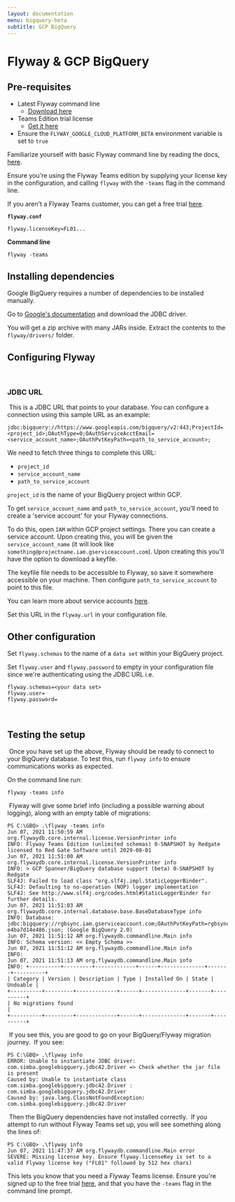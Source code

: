```yaml
---
layout: documentation
menu: bigquery-beta
subtitle: GCP BigQuery
---
```

# Flyway & GCP BigQuery

## Pre-requisites
- Latest Flyway command line
  - [Download here](https://flywaydb.org/download/community)
- Teams Edition trial license
  - [Get it here](https://flywaydb.org/download/teams?ref=gcp-bigquery-beta)
- Ensure the `FLYWAY_GOOGLE_CLOUD_PLATFORM_BETA` environment variable is set to `true`

Familiarize yourself with basic Flyway command line by reading the docs, [here](https://flywaydb.org/documentation/usage/commandline/).

Ensure you're using the Flyway Teams edition by supplying your license key in the configuration, and calling `flyway` with the `-teams` flag in the command line.

If you aren't a Flyway Teams customer, you can get a free trial [here](https://flywaydb.org/download/teams).

**`flyway.conf`**
```
flyway.licenseKey=FL01...
```

**Command line**
```
flyway -teams
```

## Installing dependencies
Google BigQuery requires a number of dependencies to be installed manually.

Go to [Google's documentation](https://cloud.google.com/bigquery/docs/reference/odbc-jdbc-drivers#current_jdbc_driver_release_12161020) and download the JDBC driver.

You will get a zip archive with many JARs inside. Extract the contents to the `flyway/drivers/` folder.
​
## Configuring Flyway
​
### JDBC URL
​
This is a JDBC URL that points to your database. You can configure a connection using this sample URL as an example:

`jdbc:bigquery://https://www.googleapis.com/bigquery/v2:443;ProjectId=<project_id>;OAuthType=0;OAuthServiceAcctEmail=<service_account_name>;OAuthPvtKeyPath=<path_to_service_account>;`

We need to fetch three things to complete this URL:
​
- `project_id`
- `service_account_name`
- `path_to_service_account`

`project_id` is the name of your BigQuery project within GCP.

To get `service_account_name` and `path_to_service_account`, you'll need to create a 'service account' for your Flyway connections.

To do this, open `IAM` within GCP project settings. There you can create a service account. Upon creating this, you will be given the `service_account_name` (it will look like `something@projectname.iam.gserviceaccount.com`). Upon creating this you'll have the option to download a keyfile.

The keyfile file needs to be accessible to Flyway, so save it somewhere accessible on your machine. Then configure `path_to_service_account` to point to this file.

You can learn more about service accounts [here](https://cloud.google.com/iam/docs/service-accounts).

​Set this URL in the `flyway.url` in your configuration file.

## Other configuration

Set `flyway.schemas` to the name of a `data set` within your BigQuery project.

Set `flyway.user` and `flyway.password` to empty in your configuration file since we're authenticating using the JDBC URL i.e.

```
flyway.schemas=<your data set>
flyway.user=
flyway.password=
```
​
## Testing the setup
​
Once you have set up the above, Flyway should be ready to connect to your BigQuery database. To test this, run `flyway info` to ensure communications works as expected.

On the command line run:

```
flyway -teams info
```
​
Flyway will give some brief info (including a possible warning about logging), along with an empty table of migrations:

```
PS C:\GBQ> .\flyway -teams info
Jun 07, 2021 11:50:59 AM org.flywaydb.core.internal.license.VersionPrinter info
INFO: Flyway Teams Edition (unlimited schemas) 0-SNAPSHOT by Redgate licensed to Red Gate Software until 2029-08-01
Jun 07, 2021 11:51:00 AM org.flywaydb.core.internal.license.VersionPrinter info
INFO: > GCP Spanner/BigQuery database support (beta) 0-SNAPSHOT by Redgate
SLF4J: Failed to load class "org.slf4j.impl.StaticLoggerBinder".
SLF4J: Defaulting to no-operation (NOP) logger implementation
SLF4J: See http://www.slf4j.org/codes.html#StaticLoggerBinder for further details.
Jun 07, 2021 11:51:03 AM org.flywaydb.core.internal.database.base.BaseDatabaseType info
INFO: Database: jdbc:bigquery://rgbsync.iam.gserviceaccount.com;OAuthPvtKeyPath=rgbsync-e4ba7d14e486.json; (Google BigQuery 2.0)
Jun 07, 2021 11:51:12 AM org.flywaydb.commandline.Main info
INFO: Schema version: << Empty Schema >>
Jun 07, 2021 11:51:12 AM org.flywaydb.commandline.Main info
INFO:
Jun 07, 2021 11:51:13 AM org.flywaydb.commandline.Main info
INFO: +----------+---------+-------------+------+--------------+-------+----------+
| Category | Version | Description | Type | Installed On | State | Undoable |
+----------+---------+-------------+------+--------------+-------+----------+
| No migrations found                                                       |
+----------+---------+-------------+------+--------------+-------+----------+
```
​
If you see this, you are good to go on your BigQuery/Flyway migration journey.
​
If you see:
```
PS C:\GBQ> .\flyway info
ERROR: Unable to instantiate JDBC driver: com.simba.googlebigquery.jdbc42.Driver => Check whether the jar file is present
Caused by: Unable to instantiate class com.simba.googlebigquery.jdbc42.Driver : com.simba.googlebigquery.jdbc42.Driver
Caused by: java.lang.ClassNotFoundException: com.simba.googlebigquery.jdbc42.Driver
```
​
Then the BigQuery dependencies have not installed correctly.
​
If you attempt to run without Flyway Teams set up, you will see something along the lines of:
```
PS C:\GBQ> .\flyway info
Jun 07, 2021 11:47:37 AM org.flywaydb.commandline.Main error
SEVERE: Missing license key. Ensure flyway.licenseKey is set to a valid Flyway license key ("FL01" followed by 512 hex chars)
```

This lets you know that you need a Flyway Teams license. Ensure you're signed up to the free trial [here](https://flywaydb.org/download/teams?ref=gcp-bigquery-beta), and that you have the `-teams` flag in the command line prompt.

